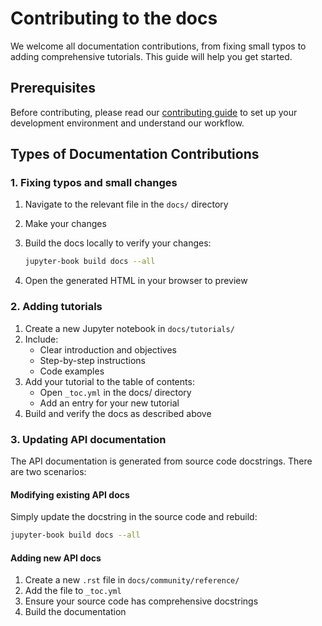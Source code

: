 # Contributing to the docs

We welcome all documentation contributions, from fixing small typos to adding comprehensive tutorials. This guide will help you get started.

## Prerequisites

Before contributing, please read our [contributing guide](contributing.md) to set up your development environment and understand our workflow.

## Types of Documentation Contributions

### 1. Fixing typos and small changes

1. Navigate to the relevant file in the `docs/` directory
2. Make your changes
3. Build the docs locally to verify your changes:

   ```bash
   jupyter-book build docs --all
   ```

4. Open the generated HTML in your browser to preview

### 2. Adding tutorials

1. Create a new Jupyter notebook in `docs/tutorials/`
2. Include:
   - Clear introduction and objectives
   - Step-by-step instructions
   - Code examples
3. Add your tutorial to the table of contents:
   - Open `_toc.yml` in the docs/ directory
   - Add an entry for your new tutorial
4. Build and verify the docs as described above

### 3. Updating API documentation

The API documentation is generated from source code docstrings. There are two scenarios:

#### Modifying existing API docs

Simply update the docstring in the source code and rebuild:

```bash
jupyter-book build docs --all
```

#### Adding new API docs

1. Create a new `.rst` file in `docs/community/reference/`
2. Add the file to `_toc.yml`
3. Ensure your source code has comprehensive docstrings
4. Build the documentation
